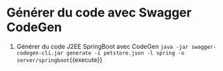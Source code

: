 # Générer du code avec Swagger CodeGen

1. Générer du code J2EE SpringBoot avec CodeGen `java -jar swagger-codegen-cli.jar generate -i petstore.json -l spring -o server/springboot`{{execute}}
